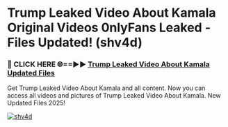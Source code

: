 # Trump Leaked Video About Kamala Original Videos 0nlyFans Leaked - Files Updated! (shv4d)

<h3>🔴 CLICK HERE 🌐==►► <a href="https://tinyurl.com/3hn5wdd3" rel="nofollow">Trump Leaked Video About Kamala Updated Files</a></h3>

Get Trump Leaked Video About Kamala and all content. Now you can access all videos and pictures of Trump Leaked Video About Kamala. New Updated Files 2025!

[![shv4d](https://i.imgur.com/4HnBqBT.gif)](https://tinyurl.com/3hn5wdd3)
